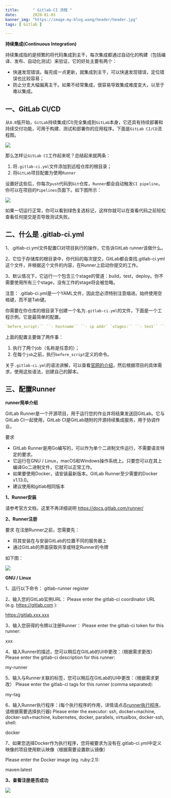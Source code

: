 ```yaml
---
title:      " Gitlab-CI 流程 "
date:       2020-01-03
banner_img: "https://image.my-blog.wang/header/header.jpg"
tags: [ Gitlab ]

---
```


**持续集成(Continuous Integration)**

持续集成指的是频繁的将代码集成到主干，每次集成都通过自动化的构建（包括编译、发布、自动化测试）来验证，它的好处主要有两个：

- 快速发现错误。每完成一点更新，就集成到主干，可以快速发现错误，定位错误也比较容易；
- 防止分支大幅偏离主干。如果不经常集成，很容易导致集成难度变大，以至于难以集成。

## **一、GitLab CI/CD**

从`8.0`版开始，`GitLab`持续集成(CI)完全集成到`GitLab`本身，它还具有持续部署和持续交付功能，可用于构建、测试和部署你的应用程序。下面是`GitLab CI/CD`流程图。

![](https://gitee.com/like-ycy/images/raw/master/blog/2020-01-03/1.png)

那么怎样让`GitLab CI`工作起来呢？总结起来就两条：

1. 将`.gitlab-ci.yml`文件添加到远程仓库的根目录；
2. 将`GitLab`项目配置为使用`Runner`

设置好这些后，你每次`push`代码到`Git`仓库，`Runner`都会自动触发`CI pipeline`，你可以在项目的`Pipelines`页面下。如下图所示：

![](https://gitee.com/like-ycy/images/raw/master/blog/2020-01-03/2.png)

如果一切运行正常，你可以看到绿色复选标记，这样你就可以在查看代码之前轻松查看任何提交是否导致测试失败。

## **二、什么是 .gitlab-ci.yml**

1、.gitlab-ci.yml文件配置CI对项目执行的操作，它告诉GitLab runner该做什么。

2、它位于存储库的根目录中，你代码的每次提交，GitLab都会查找.gitlab-ci.yml这个文件，并根据这个文件的内容，在Runner上启动你提交的工作。

3、默认情况下，它运行一个包含三个stage的管道：build，test，deploy。你不需要使用所有三个stage，没有工作的stage将会被忽略。

注意： .gitlab-ci.yml是一个YAML文件，因此您必须特别注意缩进。始终使用空格键，而不是Tab键。

你需要在你仓库的根目录下创建一个名为`.gitlab-ci.yml`的文件，下面是一个工程示例。它是最简单的配置。

```yaml
`before_script:`` ``- hostname`` ``- ip addr` `stages:`` ``- test`` ``- deploy-app`` ` `sonar_analyze:`` ``stage: test`` ``script:``   ``- /usr/local/sonar-scanner/bin/sonar-scanner`` ``except:``  ``- master`` ``tags:``  ``- sonar` `deploy-app-to-test:`` ``stage: deploy-app`` ``only:``  ``- master`` ``script:``  ``- hostname``  ``- ls`` ``tags:``  ``- sonar`
```

上面的配置主要做了两件事：

1. 执行了两个job（名称是任意的）；
2. 在每个`job`之前，执行`before_script`定义的命令。 

关于`.gitlab-ci.yml`的语法讲解，可以查看[官网的介绍](https://docs.gitlab.com/ee/ci/yaml/)，然后根据项目的具体需求，使用这些语法，创建自己的脚本。

## **三、配置Runner**

**runner简单介绍**

GitLab Runner是一个开源项目，用于运行您的作业并将结果发送回GitLab。它与GitLab CI一起使用，GitLab CI是GitLab随附的开源持续集成服务，用于协调作业。

要求

- GitLab Runner是用Go编写的，可以作为单个二进制文件运行，不需要语言特定的要求。
- 它运行在GNU / Linux，macOS和Windows操作系统上。只要您可以在其上编译Go二进制文件，它就可以正常工作。
- 如果要使用Docker，请安装最新版本。GitLab Runner至少需要的Docker v1.13.0。
- 建议使用和gitlab相同版本

**1、Runner安装**

请参考官方文档，这里不再详细说明   https://docs.gitlab.com/runner/

**2、Runner注册**

要求
在注册Runner之前，您需要先：

- 将其安装在与安装GitLab的位置不同的服务器上
- 通过GitLab的界面获取共享或特定Runner的令牌

如下图：

![](https://gitee.com/like-ycy/images/raw/master/blog/2020-01-03/3.png)



**GNU / Linux**

1、运行以下命令：
gitlab-runner register

2、输入您的GitLab实例URL：
Please enter the gitlab-ci coordinator URL (e.g. https://gitlab.com ):

https://gitlab.xxx.xxx

3、输入您获得的令牌以注册Runner：
Please enter the gitlab-ci token for this runner:

xxx

4、输入Runner的描述，您可以稍后在GitLab的UI中更改：（根据需求更改）
Please enter the gitlab-ci description for this runner:

my-runner

5、输入与Runner关联的标签，您可以稍后在GitLab的UI中更改：（根据需求更改）
Please enter the gitlab-ci tags for this runner (comma separated):

my-tag

6、输入Runner执行程序：(每个执行程序的作用，详情请点击[runner执行程序](https://docs.gitlab.com/runner/executors/README.html)，请根据需要选择执行器)
Please enter the executor: ssh, docker+machine, docker-ssh+machine, kubernetes, docker, parallels, virtualbox, docker-ssh, shell:

docker

7、如果您选择Docker作为执行程序，您将被要求为没有在.gitlab-ci.yml中定义映像的项目使用默认映像（根据需要设置默认镜像）

Please enter the Docker image (eg. ruby:2.1):

maven:latest

**3、查看注册是否成功**

![](https://gitee.com/like-ycy/images/raw/master/blog/2020-01-03/4.png)